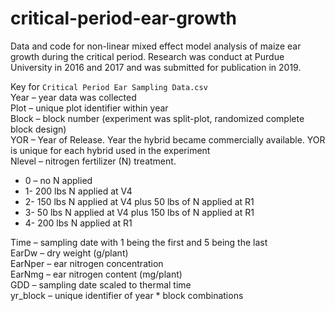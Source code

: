 # critical-period-ear-growth
Data and code for non-linear mixed effect model analysis of maize ear growth during the critical period. Research was conduct at Purdue University in 2016 and 2017 and was submitted for publication in 2019.

Key for `Critical Period Ear Sampling Data.csv` <br>
Year – year data was collected <br>
Plot – unique plot identifier within year <br>
Block – block number (experiment was split-plot, randomized complete block design) <br>
YOR – Year of Release. Year the hybrid became commercially available. YOR is unique for each hybrid used in the experiment <br>
Nlevel – nitrogen fertilizer (N) treatment. <br>
* 0 – no N applied <br>
* 1-	200 lbs N applied at V4 <br>
* 2-	150 lbs N applied at V4 plus 50 lbs of N applied at R1 <br>
* 3-	50 lbs N applied at V4 plus 150 lbs of N applied at R1 <br>
* 4-	200 lbs N applied at R1 <br>

Time – sampling date with 1 being the first and 5 being the last <br>
EarDw – dry weight (g/plant) <br>
EarNper – ear nitrogen concentration <br>
EarNmg – ear nitrogen content (mg/plant) <br>
GDD – sampling date scaled to thermal time <br>
yr_block – unique identifier of year * block combinations <br>

